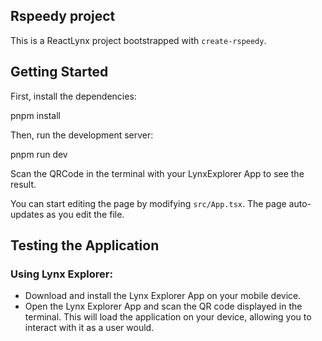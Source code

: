 ## Rspeedy project

This is a ReactLynx project bootstrapped with `create-rspeedy`.

## Getting Started

First, install the dependencies:

pnpm install

Then, run the development server:

pnpm run dev

Scan the QRCode in the terminal with your LynxExplorer App to see the result.

You can start editing the page by modifying `src/App.tsx`. The page auto-updates as you edit the file.

## Testing the Application

### Using Lynx Explorer:
- Download and install the Lynx Explorer App on your mobile device.
- Open the Lynx Explorer App and scan the QR code displayed in the terminal. This will load the application on your device, allowing you to interact with it as a user would.

